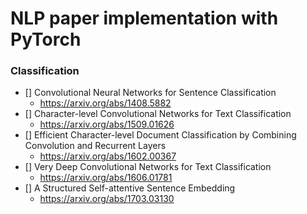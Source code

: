 # NLP paper implementation with PyTorch
### Classification
- [] Convolutional Neural Networks for Sentence Classification
  + https://arxiv.org/abs/1408.5882
- [] Character-level Convolutional Networks for Text Classification
  + https://arxiv.org/abs/1509.01626
- [] Efficient Character-level Document Classification by Combining Convolution and Recurrent Layers
  + https://arxiv.org/abs/1602.00367
- [] Very Deep Convolutional Networks for Text Classification
  + https://arxiv.org/abs/1606.01781
- [] A Structured Self-attentive Sentence Embedding
  + https://arxiv.org/abs/1703.03130
